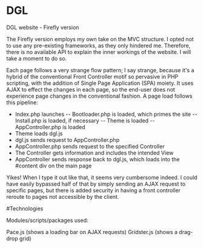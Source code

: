 # DGL
DGL website - Firefly version

The Firefly version employs my own take on the MVC structure. I opted not to use any pre-existing frameworks, as they only hindered me.
Therefore, there is no available API to explain the inner workings of the website. I will take a moment to do so.

Each page follows a very strange flow pattern; I say strange, because it's a hybrid of the conventional Front Controller motif so pervasive in PHP scripting,
with the addition of Single Page Application (SPA) moiety. It uses AJAX to effect the changes in each page, so the end-user does not experience page
changes in the conventional fashion. A page load follows this pipeline:

- Index.php launches
-- Bootloader.php is loaded, which primes the site
-- Install.php is loaded, if necessary
-- Theme is loaded
-- AppController.php is loaded
- Theme loads dgl.js
- dgl.js sends request to AppController.php
- AppController.php sends request to the specified Controller
- The Controller gets information and includes the intended View
- AppController sends response back to dgl.js, which loads into the #content div on the main page

Yikes! When I type it out like that, it seems very cumbersome indeed. I could have easily bypassed half of that by simply sending an AJAX request to specific pages,
but there is added security in having a front controller reroute to pages not accessible by the client.

#Technologies

Modules/scripts/packages used:

Pace.js (shows a loading bar on AJAX requests)
Gridster.js (shows a drag-drop grid)
